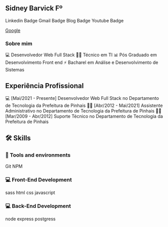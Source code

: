 ## Sidney Barvick Fº

Linkedin Badge Gmail Badge Blog Badge Youtube Badge   

[Google](https://www.google.com)

### Sobre mim
💻  Desenvolvedor Web Full Stack
👨‍🏫  Técnico em TI 
📊  Pós Graduado em Desenvolvimento Front end
⚡  Bacharel em Análise e Desenvolvimento de Sistemas

## Experiência Profissional
💻  [Mai/2021 - Presente] Desenvolvedor Web Full Stack no Departamento de Tecnologia da Prefeitura de Pinhais
👨‍🏫  [Abr/2012 - Mai/2021] Assistente Administrativo no Departamento de Tecnologia da Prefeitura de Pinhais
👨‍🏫  [Mar/2009 - Abr/2012] Suporte Técnico no Departamento de Tecnologia da Prefeitura de Pinhais

## 🛠️ Skills

### 🔧 Tools and environments
Git NPM

### 💻 Front-End Development
sass html css javascript

### 💻 Back-End Development
node express postgress
